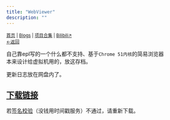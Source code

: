 ```yaml
---
title: "WebViewer"
description: ""
---
```

<small><a href="/">首页</a> | <a href="/blogs">Blogs</a> | <a href="/Project">项目合集</a> | <a href="https://space.bilibili.com/1987247870">Bilibili↗</a><br><a href="../">←返回</a></small><br>

自己靠epl写的一个什么都不支持、基于`Chrome 51内核`的简易浏览器<br>
本来设计给虚拟机用的，放这存档。

更新日志放在网盘内了。

## [下载链接](https://pan.huang1111.cn/s/Lq6KH6)
若[签名校验](https://pan.huang1111.cn/s/KBDVCY)（没钱用时间戳服务）不通过，请重新下载。